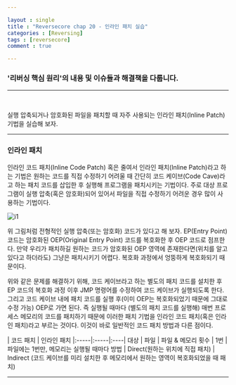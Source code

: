 ```yaml
---

layout : single
title : "Reversecore chap 20 - 인라인 패치 실습"
categories : [Reversing]
tags : [reversecore]
comment : true

---
```


### '리버싱 핵심 원리'의 내용 및 이슈들과 해결책을 다룹니다.

---

<br/>


실행 압축되거나 암호화된 파일을 패치할 때 자주 사용되는 인라인 패치(Inline Patch) 기법을 실습해 보자.


---

### 인라인 패치

인라인 코드 패치(Inline Code Patch) 혹은 줄여서 인라인 패치(Inline Patch)라고 하는 기법은 원하는 코드를 직접 수정하기 어려울 때 간단히 코드 케이브(Code Cave)라고 하는 패치 코드를 삽입한 후 실행해 프로그램을 패치시키는 기법이다. 주로 대상 프로그램이 실행 압축(혹은 암호화)되어 있어서 파일을 직접 수정하기 어려운 경우 많이 사용하는 기법이다.


![i1](https://user-images.githubusercontent.com/26838115/45533031-3a8c9480-b831-11e8-814b-6f2702d2ef96.png)

위 그림처럼 전형적인 실행 압축(또는 암호화) 코드가 있다고 해 보자. EP(Entry Point)코드는 암호화된 OEP(Original Entry Point) 코드를 복호화한 후 OEP 코드로 점프한다. 만약 우리가 패치하길 원하는 코드가 암호화된 OEP 영역에 존재한다면(위치를 알고 있다고 하더라도) 그냥은 패치시키기 어렵다. 복호화 과정에서 엉뚱하게 복호화되기 때문이다.

위와 같은 문제를 해결하기 위해, 코드 케이브라고 하는 별도의 패치 코드를 설치한 후 EP 코드의 복호화 과정 이후 JMP 명령어를 수정하여 코드 케이브가 실행되도록 한다. 그리고 코드 케이브 내에 패치 코드를 실행 후(이미 OEP는 복호화되었기 때문에 그대로 수정 가능) OEP로 가면 된다. 즉 실행될 때마다 (별도의 패치 코드를 실행해) 매번 프로세스 메모리의 코드를 패치하기 때문에 이러한 패치 기법을 인라인 코드 패치(혹은 인라인 패치)라고 부르는 것이다. 이것이 바로 일반적인 코드 패치 방법과 다른 점이다.

  | 코드 패치 | 인라인 패치
|:-----|:-----|:----|
대상 | 파일 | 파일 & 메모리
횟수 | 1번 | 파일에는 1번만, 메모리는 실행될 때마다
방법 | Direct(원하는 위치에 직접 패치) | Indirect (코드 케이브를 미리 설치한 후 메모리에서 원하는 영역이 복호화되었을 때 패치)


---
























